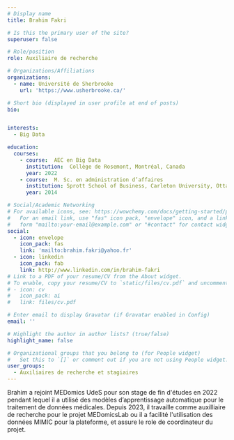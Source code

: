```yaml
---
# Display name
title: Brahim Fakri

# Is this the primary user of the site?
superuser: false

# Role/position
role: Auxiliaire de recherche

# Organizations/Affiliations
organizations:
  - name: Université de Sherbrooke
    url: 'https://www.usherbrooke.ca/'

# Short bio (displayed in user profile at end of posts)
bio: 


interests:
  - Big Data

education:
  courses:
    - course:  AEC en Big Data
      institution:  Collège de Rosemont, Montréal, Canada
      year: 2022
    - course:  M. Sc. en administration d’affaires
      institution: Sprott School of Business, Carleton University, Ottawa, Canada
      year: 2014

# Social/Academic Networking
# For available icons, see: https://wowchemy.com/docs/getting-started/page-builder/#icons
#   For an email link, use "fas" icon pack, "envelope" icon, and a link in the
#   form "mailto:your-email@example.com" or "#contact" for contact widget.
social:
  - icon: envelope
    icon_pack: fas
    link: 'mailto:brahim.fakri@yahoo.fr'
  - icon: linkedin
    icon_pack: fab
    link: http://www.linkedin.com/in/brahim-fakri
# Link to a PDF of your resume/CV from the About widget.
# To enable, copy your resume/CV to `static/files/cv.pdf` and uncomment the lines below.
# - icon: cv
#   icon_pack: ai
#   link: files/cv.pdf

# Enter email to display Gravatar (if Gravatar enabled in Config)
email: ''

# Highlight the author in author lists? (true/false)
highlight_name: false

# Organizational groups that you belong to (for People widget)
#   Set this to `[]` or comment out if you are not using People widget.
user_groups:
  - Auxiliaires de recherche et stagiaires
---
```


Brahim a rejoint MEDomics UdeS pour son stage de fin d'études en 2022 pendant lequel il a utilisé des modèles d’apprentissage automatique pour le traitement de données médicales.
Depuis 2023, il travaille comme auxilliaire de recherche pour le projet MEDomicsLab ou il a facilité l'utilisation des données MIMIC pour la plateforme, et assure le role de coordinateur du projet.
